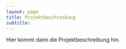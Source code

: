 ```yaml
---
layout: page
title: Projektbeschreibung
subtitle: 
---
```


Hier kommt dann die Projektbeschreibung hin.

